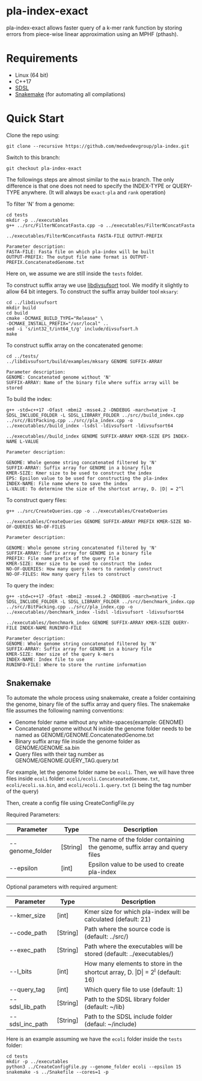 # pla-index-exact
pla-index-exact allows faster query of a k-mer rank function by storing errors from piece-wise linear approximation using an MPHF (pthash).

# Requirements
- Linux (64 bit)
- C++17
- [SDSL](https://github.com/simongog/sdsl-lite/tree/master)
- [Snakemake](https://snakemake.readthedocs.io/en/stable/) (for automating all compilations)

# Quick Start

Clone the repo using:

```shell
git clone --recursive https://github.com/medvedevgroup/pla-index.git
```

Switch to this branch:
```shell
git checkout pla-index-exact
```
The followings steps are almost similar to the `main` branch. 
The only difference is that one does not need to specify the INDEX-TYPE or QUERY-TYPE anywhere. (It will always be `exact-pla` and `rank` operation)

To filter 'N' from a genome:

```
cd tests
mkdir -p ../executables
g++ ../src/FilterNConcatFasta.cpp -o ../executables/FilterNConcatFasta

../executables/FilterNConcatFasta FASTA-FILE OUTPUT-PREFIX

Parameter description:
FASTA-FILE: Fasta file on which pla-index will be built
OUTPUT-PREFIX: The output file name format is OUTPUT-PREFIX.ConcatenatedGenome.txt
```
Here on, we assume we are still inside the `tests` folder.

To construct suffix array we use [libdivsufsort](https://github.com/hasin-abrar/libdivsufsort) tool. 
We modify it slightly to allow 64 bit integers. 
To construct the suffix array builder tool `mksary`:
```
cd ../libdivsufsort
mkdir build
cd build
cmake -DCMAKE_BUILD_TYPE="Release" \
-DCMAKE_INSTALL_PREFIX="/usr/local" ..
sed -i 's/int32_t/int64_t/g' include/divsufsort.h
make
```

To construct suffix array on the concatenated genome:

```
cd ../tests/
../libdivsufsort/build/examples/mksary GENOME SUFFIX-ARRAY

Parameter description:
GENOME: Concatenated genome without 'N'
SUFFIX-ARRAY: Name of the binary file where suffix array will be stored
```

To build the index:
```
g++ -std=c++17 -Ofast -mbmi2 -msse4.2 -DNDEBUG -march=native -I SDSL_INCLUDE_FOLDER -L SDSL_LIBRARY_FOLDER ../src//build_index.cpp ../src//BitPacking.cpp ../src//pla_index.cpp -o ../executables//build_index -lsdsl -ldivsufsort -ldivsufsort64

../executables//build_index GENOME SUFFIX-ARRAY KMER-SIZE EPS INDEX-NAME L-VALUE

Parameter description:

GENOME: Whole genome string concatenated filtered by 'N'
SUFFIX-ARRAY: Suffix array for GENOME in a binary file
KMER-SIZE: Kmer size to be used to construct the index
EPS: Epsilon value to be used for constructing the pla-index
INDEX-NAME: File name where to save the index
L-VALUE: To determine the size of the shortcut array, D. |D| = 2^l
```

To construct query files:
```
g++ ../src/CreateQueries.cpp -o ../executables/CreateQueries

../executables/CreateQueries GENOME SUFFIX-ARRAY PREFIX KMER-SIZE NO-OF-QUERIES NO-OF-FILES

Parameter description:

GENOME: Whole genome string concatenated filtered by 'N'
SUFFIX-ARRAY: Suffix array for GENOME in a binary file
PREFIX: File name prefix of the query file
KMER-SIZE: Kmer size to be used to construct the index
NO-OF-QUERIES: How many query k-mers to randomly construct
NO-OF-FILES: How many query files to construct
```

To query the index:
```
g++ -std=c++17 -Ofast -mbmi2 -msse4.2 -DNDEBUG -march=native -I SDSL_INCLUDE_FOLDER -L SDSL_LIBRARY_FOLDER ../src//benchmark_index.cpp ../src//BitPacking.cpp ../src//pla_index.cpp -o ../executables//benchmark_index -lsdsl -ldivsufsort -ldivsufsort64

../executables//benchmark_index GENOME SUFFIX-ARRAY KMER-SIZE QUERY-FILE INDEX-NAME RUNINFO-FILE 

Parameter description:
GENOME: Whole genome string concatenated filtered by 'N'
SUFFIX-ARRAY: Suffix array for GENOME in a binary file
KMER-SIZE: Kmer size of the query k-mers
INDEX-NAME: Index file to use 
RUNINFO-FILE: Where to store the runtime information
```

## Snakemake

To automate the whole process using snakemake, create a folder containing the genome, binary file of the suffix array and query files.
The snakemake file assumes the following naming conventions:
- Genome folder name without any white-spaces(example: GENOME)
- Concatenated genome without N inside the genome folder needs to be named as GENOME/GENOME.ConcatenatedGenome.txt
- Binary suffix array file inside the genome folder as GENOME/GENOME.sa.bin
- Query files with their tag number as GENOME/GENOME.QUERY_TAG.query.txt

For example, let the genome folder name be `ecoli`. 
Then, we will have three files inside `ecoli` folder: `ecoli/ecoli.ConcatenatedGenome.txt`, `ecoli/ecoli.sa.bin`, and `ecoli/ecoli.1.query.txt` (`1` being the tag number of the query)

Then, create a config file using CreateConfigFile.py

Required Parameters:

| Parameter  | Type    | Description    |
|-------------|-------------|-------------|
|--genome_folder | [String] |The name of the folder containing the genome, suffix array and query files|
|--epsilon |  [int]   |Epsilon value to be used to create pla-index|

Optional parameters with required argument:

| Parameter  | Type    | Description    |
|-----------------|-------------|-------------|
|--kmer_size |[int] | Kmer size for which pla-index will be calculated (default: 21)|
|--code_path |[String] | Path where the source code is (default: ../src/)|
|--exec_path |[String] | Path where the executables will be stored (default: ../executables/)|
|--l_bits |[int] | How many elements to store in the shortcut array, D. &#124;D&#124; = 2<sup>l</sup> (default: 16)|
|--query_tag |[int] | Which query file to use (default: 1)|
|--sdsl_lib_path |[String] | Path to the SDSL library folder (default: ~/lib)|
|--sdsl_inc_path |[String] | Path to the SDSL include folder (defaul: ~/include)|

Here is an example assuming we have the `ecoli` folder inside the `tests` folder:

```
cd tests
mkdir -p ../executables
python3 ../CreateConfigFile.py --genome_folder ecoli --epsilon 15
snakemake -s ../Snakefile --cores=1 -p
```
